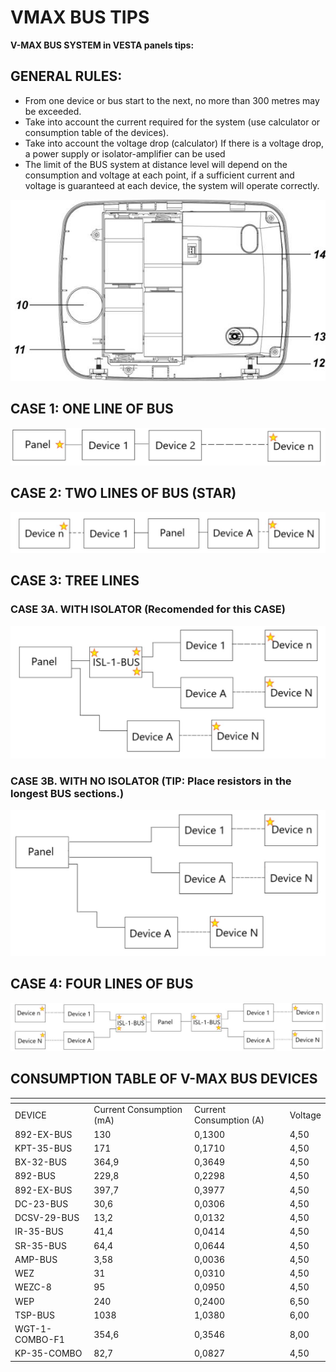 # VMAX BUS TIPS

**V-MAX BUS SYSTEM in VESTA panels tips:**

## **GENERAL RULES:**

* From one device or bus start to the next, no more than 300 metres may be exceeded.
* Take into account the current required for the system (use calculator or consumption table of the devices).
* Take into account the voltage drop (calculator) If there is a voltage drop, a power supply or isolator-amplifier can be used
* The limit of the BUS system at distance level will depend on the consumption and voltage at each point, if a sufficient current and voltage is guaranteed at each device, the system will operate correctly.

![](<../.gitbook/assets/4 (72).jpeg>)

## **CASE 1: ONE LINE OF BUS**

![](<../.gitbook/assets/5 (55).jpeg>)

## **CASE 2: TWO LINES OF BUS (STAR)**

![](<../.gitbook/assets/6 (62).jpeg>)

## **CASE 3: TREE LINES**

### **CASE 3A. WITH ISOLATOR (Recomended for this CASE)**



![](<../.gitbook/assets/7 (64).jpeg>)

### **CASE 3B. WITH NO ISOLATOR (TIP: Place resistors in the longest BUS sections.)**

![](<../.gitbook/assets/8 (57).jpeg>)

## **CASE 4: FOUR LINES OF BUS**

![](<../.gitbook/assets/9 (43).jpeg>)



## CONSUMPTION TABLE OF V-MAX BUS DEVICES



<table data-header-hidden data-full-width="false"><thead><tr><th></th><th></th><th></th><th></th></tr></thead><tbody><tr><td>DEVICE</td><td>Current Consumption (mA)</td><td>Current Consumption (A)</td><td>Voltage</td></tr><tr><td>892-EX-BUS</td><td>130</td><td>0,1300</td><td>4,50</td></tr><tr><td>KPT-35-BUS</td><td>171</td><td>0,1710</td><td>4,50</td></tr><tr><td>BX-32-BUS</td><td>364,9</td><td>0,3649</td><td>4,50</td></tr><tr><td>892-BUS</td><td>229,8</td><td>0,2298</td><td>4,50</td></tr><tr><td>892-EX-BUS</td><td>397,7</td><td>0,3977</td><td>4,50</td></tr><tr><td>DC-23-BUS</td><td>30,6</td><td>0,0306</td><td>4,50</td></tr><tr><td>DCSV-29-BUS</td><td>13,2</td><td>0,0132</td><td>4,50</td></tr><tr><td>IR-35-BUS</td><td>41,4</td><td>0,0414</td><td>4,50</td></tr><tr><td>SR-35-BUS</td><td>64,4</td><td>0,0644</td><td>4,50</td></tr><tr><td>AMP-BUS</td><td>3,58</td><td>0,0036</td><td>4,50</td></tr><tr><td>WEZ</td><td>31</td><td>0,0310</td><td>4,50</td></tr><tr><td>WEZC-8</td><td>95</td><td>0,0950</td><td>4,50</td></tr><tr><td>WEP</td><td>240</td><td>0,2400</td><td>6,50</td></tr><tr><td>TSP-BUS</td><td>1038</td><td>1,0380</td><td>6,00</td></tr><tr><td>WGT-1-COMBO-F1</td><td>354,6</td><td>0,3546</td><td>8,00</td></tr><tr><td>KP-35-COMBO</td><td>82,7</td><td>0,0827</td><td>4,50</td></tr></tbody></table>







